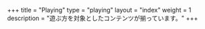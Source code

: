 +++
title = "Playing"
type = "playing"
layout = "index"
weight = 1
description = "遊ぶ方を対象としたコンテンツが揃っています。"
+++